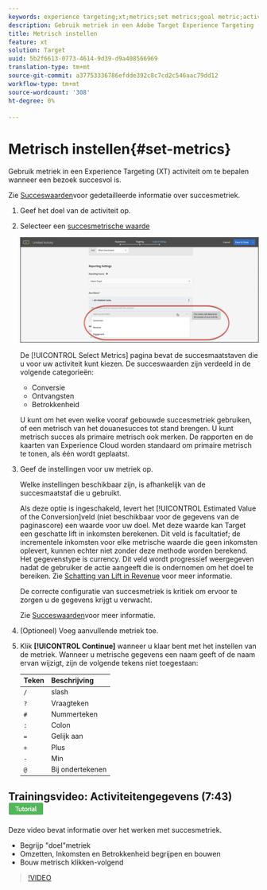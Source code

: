 ```yaml
---
keywords: experience targeting;xt;metrics;set metrics;goal metric;activity settings;success metric;conversion;revenue;engagement
description: Gebruik metriek in een Adobe Target Experience Targeting (XT) activiteit om te bepalen wanneer een bezoek succesvol is.
title: Metrisch instellen
feature: xt
solution: Target
uuid: 5b2f6613-0773-4614-9d39-d9a408566969
translation-type: tm+mt
source-git-commit: a37753336786efdde392c8c7cd2c546aac79dd12
workflow-type: tm+mt
source-wordcount: '308'
ht-degree: 0%

---
```



# Metrisch instellen{#set-metrics}

Gebruik metriek in een Experience Targeting (XT) activiteit om te bepalen wanneer een bezoek succesvol is.

Zie [Succeswaarden](../../../c-activities/r-success-metrics/success-metrics.md#reference_D011575C85DA48E989A244593D9B9924)voor gedetailleerde informatie over succesmetriek.

1. Geef het doel van de activiteit op.
1. Selecteer een [succesmetrische waarde](../../../c-activities/r-success-metrics/success-metrics.md#reference_D011575C85DA48E989A244593D9B9924)

   ![Metrisch met successie selecteren](/help/c-activities/t-experience-target/t-xt-create/assets/ab_metrics-new.png)

   De [!UICONTROL Select Metrics] pagina bevat de succesmaatstaven die u voor uw activiteit kunt kiezen. De succeswaarden zijn verdeeld in de volgende categorieën:

   * Conversie
   * Ontvangsten
   * Betrokkenheid

   U kunt om het even welke vooraf gebouwde succesmetriek gebruiken, of een metrisch van het douanesucces tot stand brengen. U kunt metrisch succes als primaire metrisch ook merken. De rapporten en de kaarten van Experience Cloud worden standaard om primaire metrisch te tonen, als één wordt geplaatst.
1. Geef de instellingen voor uw metriek op.

   Welke instellingen beschikbaar zijn, is afhankelijk van de succesmaatstaf die u gebruikt.

   Als deze optie is ingeschakeld, levert het [!UICONTROL Estimated Value of the Conversion]veld (niet beschikbaar voor de gegevens van de paginascore) een waarde voor uw doel. Met deze waarde kan Target een geschatte lift in inkomsten berekenen. Dit veld is facultatief; de incrementele inkomsten voor elke metrische waarde die geen inkomsten oplevert, kunnen echter niet zonder deze methode worden berekend. Het gegevenstype is currency. Dit veld wordt progressief weergegeven nadat de gebruiker de actie aangeeft die is ondernomen om het doel te bereiken. Zie [Schatting van Lift in Revenue](/help/administrating-target/r-target-account-preferences/estimating-lift-in-revenue.md) voor meer informatie.

   De correcte configuratie van succesmetriek is kritiek om ervoor te zorgen u de gegevens krijgt u verwacht.

   Zie [Succeswaarden](../../../c-activities/r-success-metrics/success-metrics.md#reference_D011575C85DA48E989A244593D9B9924)voor meer informatie.
1. (Optioneel) Voeg aanvullende metriek toe.
1. Klik **[!UICONTROL Continue]** wanneer u klaar bent met het instellen van de metriek.
Wanneer u metrische gegevens een naam geeft of de naam ervan wijzigt, zijn de volgende tekens niet toegestaan:

   | Teken | Beschrijving |
   |--- |--- |
   | `/` | slash |
   | `?` | Vraagteken |
   | `#` | Nummerteken |
   | `:` | Colon |
   | `=` | Gelijk aan |
   | `+` | Plus |
   | `-` | Min |
   | `@` | Bij ondertekenen |

## Trainingsvideo: Activiteitengegevens (7:43) ![Zelfstudie-badge](/help/assets/tutorial.png)


Deze video bevat informatie over het werken met succesmetriek.

* Begrijp &quot;doel&quot;metriek
* Omzetten, Inkomsten en Betrokkenheid begrijpen en bouwen
* Bouw metrisch klikken-volgend

>[!VIDEO](https://video.tv.adobe.com/v/17380)
